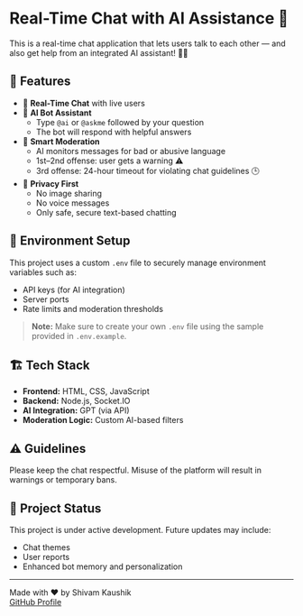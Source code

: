 # Real-Time Chat with AI Assistance 🚀

This is a real-time chat application that lets users talk to each other — and also get help from an integrated AI assistant! 💬🤖

## 🧠 Features

- 🔗 **Real-Time Chat** with live users
- 🤖 **AI Bot Assistant**  
  - Type `@ai` or `@askme` followed by your question  
  - The bot will respond with helpful answers
- 🚫 **Smart Moderation**  
  - AI monitors messages for bad or abusive language
  - 1st–2nd offense: user gets a warning ⚠️  
  - 3rd offense: 24-hour timeout for violating chat guidelines 🕒
- 🔐 **Privacy First**  
  - No image sharing  
  - No voice messages  
  - Only safe, secure text-based chatting

## 🔐 Environment Setup

This project uses a custom `.env` file to securely manage environment variables such as:

- API keys (for AI integration)
- Server ports
- Rate limits and moderation thresholds

> **Note:** Make sure to create your own `.env` file using the sample provided in `.env.example`.

## 🏗️ Tech Stack

- **Frontend:** HTML, CSS, JavaScript
- **Backend:** Node.js, Socket.IO
- **AI Integration:** GPT (via API)
- **Moderation Logic:** Custom AI-based filters

## ⚠️ Guidelines

Please keep the chat respectful. Misuse of the platform will result in warnings or temporary bans.

## 📁 Project Status

This project is under active development. Future updates may include:
- Chat themes
- User reports
- Enhanced bot memory and personalization

---

Made with ❤️ by Shivam Kaushik  
[GitHub Profile](https://github.com/ShivamKaushik-07)
